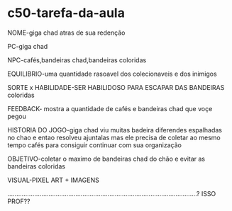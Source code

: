 # c50-tarefa-da-aula

NOME-giga chad atras de sua redenção

PC-giga chad

NPC-cafés,bandeiras chad,bandeiras coloridas

EQUILIBRIO-uma quantidade rasoavel dos colecionaveis e dos inimigos

SORTE x HABILIDADE-SER HABILIDOSO PARA ESCAPAR DAS BANDEIRAS coloridas

FEEDBACK- mostra a quantidade de cafés e bandeiras chad que voçe pegou 

HISTORIA DO JOGO-giga chad viu muitas badeira diferendes espalhadas no chao e entao resolveu ajuntalas
mas ele precisa de coletar ao mesmo tempo cafés para consiguir continuar com sua organização

OBJETIVO-coletar o maximo de bandeiras chad do chão e evitar as bandeiras coloridas

VISUAL-PIXEL ART + IMAGENS

..........................................................................................................?
ISSO PROF??
